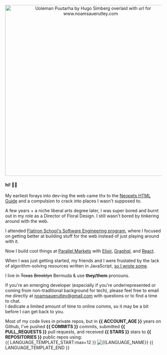 
<p align="center">
  <a href="https://www.noamsauerutley.com"><img width="550" alt="Uoleman Puutarha by Hugo Simberg overlaid with url for www.noamsauerutley.com" src="https://user-images.githubusercontent.com/17517253/114214423-aa585280-993a-11eb-985a-48c86a9d9dd0.png"></a>
</p>
  
#### hi! 👋🏻
My earliest forays into dev-ing the web came thx to the [Neopets HTML Guide](http://www.neopets.com/help/html1.phtml) and a compulsion to crack into places I wasn't supposed to. 

A few years + a niche liberal arts degree later, I was super bored and burnt out in my role as a Director of Floral Design. I still wasn't bored by tinkering around with the web.

I attended [Flatiron School's Software Engineering program](https://flatironschool.com/career-courses/coding-bootcamp), where I focused on getting better at building stuff for the web instead of just playing around with it.

Now I build cool things at [Parallel Markets](https://parallelmarkets.com/) with [Elixir](https://elixir-lang.org), [Graphql](https://graphql.org/), and [React](https://reactjs.org/).

When I was just getting started, my friends and I were frustated by the lack of algorithm-solving resources written in JavaScript, [so I wrote some](https://medium.com/@noamsauerutley). 

I live in ~~Texas~~ ~~Brooklyn~~ Bermuda & use **they/them** pronouns.

If you're an emerging developer (especially if you're underrepresented or coming from non-traditional background for tech), please feel free to email me directly at noamsauerutley@gmail.com with questions or to find a time to chat.\
I dedicate a limited amount of time to online comms, so it may be a bit before I can get back to you. 

Most of my code lives in private repos, but in **{{ ACCOUNT_AGE }}** years on Github, I've pushed **{{ COMMITS }}** commits, submitted **{{ PULL_REQUESTS }}** pull requests, and received **{{ STARS }}** stars to **{{ REPOSITORIES }}** public repos using:\
{{ LANGUAGE_TEMPLATE_START:max=12 }}
![{{LANGUAGE_NAME}}](https://img.shields.io/static/v1?style=flat-square&label=%E2%A0%80&color=555&labelColor={{LANGUAGE_COLOR:uri}}&message={{LANGUAGE_NAME:uri}}%EF%B8%B1)
{{ LANGUAGE_TEMPLATE_END }}
